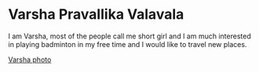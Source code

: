 # Varsha Pravallika Valavala

I am Varsha, most of the people call me short girl and I am much interested in playing badminton in my free time and I would like to travel new places.

[Varsha photo](https://github.com/s556143/my2-Valavala/blob/main/Varsha_Photo.jpeg)

